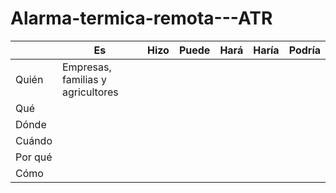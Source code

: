 # Alarma-termica-remota---ATR
| | Es	| Hizo |	Puede |	Hará |	Haría |	Podría |
| ---- | ---- | ---- | ---- | ---- | ---- | ---- |
| Quién | Empresas, familias y agricultores |
| Qué |
| Dónde |
| Cuándo |
| Por qué |
| Cómo |
